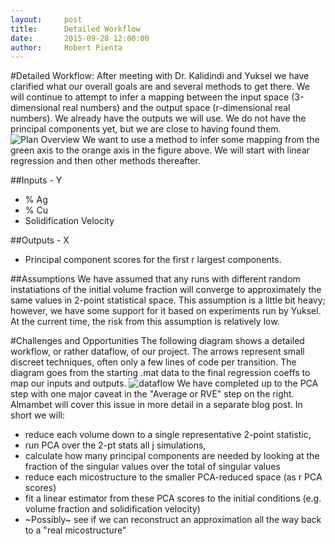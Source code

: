 ```yaml
---
layout:     post
title:      Detailed Workflow  
date:       2015-09-28 12:00:00
author:     Robert Pienta
---
```

<!-- Start Writing Below in Markdown -->

#Detailed Workflow:
After meeting with Dr. Kalidindi and Yuksel we have clarified what our overall goals are and several methods to get there.
We will continue to attempt to infer a mapping between the input space (3-dimensional real numbers) and the output space (r-dimensional real numbers).
We already have the outputs we will use. 
We do not have the principal components yet, but we are close to having found them.
![Plan Overview](/MIC-Ternary-Eutectic-Alloy/img/workflow/overview.png "Overview of linkage")
We want to use a method to infer some mapping from the green axis to the orange axis in the figure above.
We will start with linear regression and then other methods thereafter. 

##Inputs - Y 
* % Ag
* % Cu
* Solidification Velocity
 
##Outputs - X 
* Principal component scores for the first r largest components.

##Assumptions
We have assumed that any runs with different random instatiations of the initial volume fraction will converge to approximately the same values in 2-point statistical space. 
This assumption is a little bit heavy; however, we have some support for it based on experiments run by Yuksel. 
At the current time, the risk from this assumption is relatively low. 

#Challenges and Opportunities 
The following diagram shows a detailed workflow, or rather dataflow, of our project.
The arrows represent small discreet techniques, often only a few lines of code per transition.
The diagram goes from the starting .mat data to the final regression coeffs to map our inputs and outputs.
![dataflow](/MIC-Ternary-Eutectic-Alloy/img/workflow/dataflow.png "Dataflow & Workflow")
We have completed up to the PCA step with one major caveat in the "Average or RVE" step on the right. 
Almambet will cover this issue in more detail in a separate blog post.
In short we will:

* reduce each volume down to a single representative 2-point statistic,
* run PCA over the 2-pt stats all j simulations, 
* calculate how many principal components are needed by looking at the fraction of the singular values over the total of singular values
* reduce each micostructure to the smaller PCA-reduced space (as r PCA scores)
* fit a linear estimator from these PCA scores to the initial conditions (e.g. volume fraction and solidification velocity)
* ~Possibly~ see if we can reconstruct an approximation all the way back to a "real micostructure"

